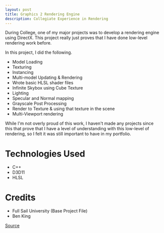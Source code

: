 ```yaml
---
layout: post
title: Graphics 2 Rendering Engine
description: Collegiate Experience in Rendering
---
```

During College, one of my major projects was to develop a rendering engine using DirectX. This project really just proves that I have done low-level rendering work before.

In this project, I did the following.
* Model Loading
* Texturing
* Instancing
* Multi-model Updating & Rendering
* Wrote basic HLSL shader files
* Infinite Skybox using Cube Texture
* Lighting
* Specular and Normal mapping
* Grayscale Post Processing
* Render to Texture & using that texture in the scene
* Multi-Viewport rendering

While I'm not overly proud of this work, I haven't made any projects since this that prove that I have a level of understanding with this low-level of rendering, so I felt it was still important to have in my portfolio.

Technologies Used
=================

* C++
* D3D11
* HLSL

Credits
=======

* Full Sail University (Base Project File)
* Ben King

[Source](https://github.com/exlted/Graphics-2-Project)